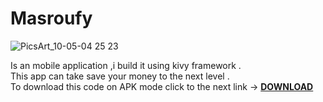 # Masroufy

![PicsArt_10-05-04 25 23](https://user-images.githubusercontent.com/66921371/194722877-b31a9ade-2f0e-4af9-a339-82dc629c42ad.jpg)

Is an mobile application ,i build it using kivy framework .<br>
This app can take save your money to the next level .<br>
To download this code on APK mode click to the next link -> [**DOWNLOAD**](https://mega.nz/file/veRQwSAL#Xa3bApVehnhr5ZLU5IeoSc3YQAaCegRuo0TzFtB2YWQ)
